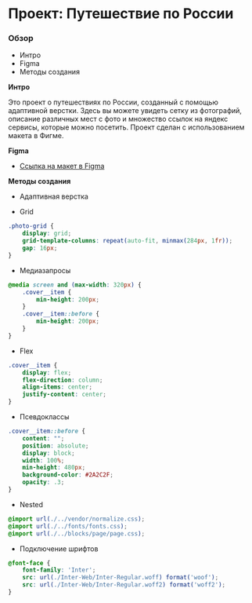 # Проект: Путешествие по России

### Обзор
* Интро
* Figma
* Методы создания

**Интро**

Это проект о путешествиях по России, созданный с помощью адаптивной верстки. Здесь вы можете увидеть сетку из фотографий, описание различных мест с фото и множество ссылок на яндекс сервисы, которые можно посетить. Проект сделан с использованием макета в Фигме.

**Figma**

* [Ссылка на макет в Figma](https://www.figma.com/file/5S2WSbEFL6awjVWJ0NWL8Q/Sprint-3_-Russia-_-desktop-mobile?node-id=28503%3A0)

**Методы создания**

* Адаптивная верстка


* Grid

```css
.photo-grid {
    display: grid;
    grid-template-columns: repeat(auto-fit, minmax(284px, 1fr));
    gap: 16px;
}
```

* Медиазапросы

```css
@media screen and (max-width: 320px) {
    .cover__item {
        min-height: 200px;
    }
    .cover__item::before {
        min-height: 200px;
    }
}
```

* Flex

```css
.cover__item {
    display: flex;
    flex-direction: column;
    align-items: center;
    justify-content: center;
}
```

* Псевдоклассы

```css
.cover__item::before {
    content: "";
    position: absolute;
    display: block;
    width: 100%;
    min-height: 480px;
    background-color: #2A2C2F;
    opacity: .3;
}
```

* Nested

```css
@import url(./../vendor/normalize.css);
@import url(./../fonts/fonts.css);
@import url(./../blocks/page/page.css);
```

* Подключение шрифтов

```css
@font-face {
    font-family: 'Inter';
    src: url(./Inter-Web/Inter-Regular.woff) format('woof');
    src: url(./Inter-Web/Inter-Regular.woff2) format('woff2');
}
```